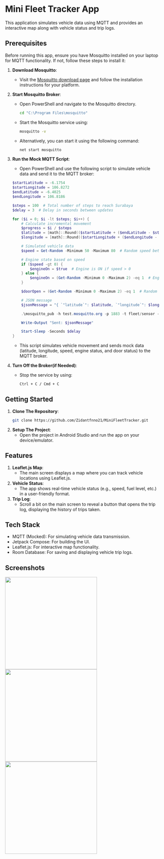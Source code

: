 # Mini Fleet Tracker App

This application simulates vehicle data using MQTT and provides an interactive map along with vehicle status and trip logs.

## Prerequisites

Before running this app, ensure you have Mosquitto installed on your laptop for MQTT functionality. If not, follow these steps to install it:

1. **Download Mosquitto**:
   - Visit the [Mosquitto download page](https://mosquitto.org/download/) and follow the installation instructions for your platform.

2. **Start Mosquitto Broker**:
   - Open PowerShell and navigate to the Mosquitto directory. 
     ```bash
     cd "C:\Program Files\mosquitto"
     ```
   - Start the Mosquitto service using:
     ```bash
     mosquitto -v
     ```
   - Alternatively, you can start it using the following command:
     ```bash
     net start mosquitto
     ```

3. **Run the Mock MQTT Script**:
   - Open PowerShell and use the following script to simulate vehicle data and send it to the MQTT broker:
   
   ```powershell
   $startLatitude = -6.1754
   $startLongitude = 106.8272
   $endLatitude = -6.4025
   $endLongitude = 106.8186

   $steps = 100  # Total number of steps to reach Surabaya
   $delay = 3  # Delay in seconds between updates

   for ($i = 0; $i -lt $steps; $i++) {
       # Calculate incremental movement
       $progress = $i / $steps
       $latitude = [math]::Round(($startLatitude + ($endLatitude - $startLatitude) * $progress), 6)
       $longitude = [math]::Round(($startLongitude + ($endLongitude - $startLongitude) * $progress), 6)

       # Simulated vehicle data
       $speed = Get-Random -Minimum 50 -Maximum 80  # Random speed between 50 and 80 km/h

       # Engine state based on speed
       if ($speed -gt 0) {
           $engineOn = $true  # Engine is ON if speed > 0
       } else {
           $engineOn = (Get-Random -Minimum 0 -Maximum 2) -eq 1  # Engine can be ON or OFF if speed = 0
       }

       $doorOpen = (Get-Random -Minimum 0 -Maximum 2) -eq 1  # Random door status (true or false)

       # JSON message
       $jsonMessage = "{ `"latitude`": $latitude, `"longitude`": $longitude, `"speed`": $speed, `"engineOn`": $engineOn, `"doorOpen`": $doorOpen }"

       .\mosquitto_pub -h test.mosquitto.org -p 1883 -t fleet/sensor -m $jsonMessage
   
       Write-Output "Sent: $jsonMessage"

       Start-Sleep -Seconds $delay
   }
   ```
   - This script simulates vehicle movement and sends mock data (latitude, longitude, speed, engine status, and door status) to the MQTT broker.
4. **Turn Off the Broker(if Needed)**:
   - Stop the service by using:
     ```bash
     Ctrl + C / Cmd + C
     ```
     
## Getting Started

1. **Clone The Repository**:
   ```bash
   git clone https://github.com/Zidantfnno21/MiniFleetTracker.git
   ```
2. **Setup The Project**:
   - Open the project in Android Studio and run the app on your device/emulator.

## Features

1. **Leaflet.js Map**:
   - The main screen displays a map where you can track vehicle locations using Leaflet.js.
2. **Vehicle Status**:
   - The app shows real-time vehicle status (e.g., speed, fuel level, etc.) in a user-friendly format.
3. **Trip Log**:
   - Scroll a bit on the main screen to reveal a button that opens the trip log, displaying the history of trips taken.
     
## Tech Stack

- MQTT (Mocked): For simulating vehicle data transmission.
- Jetpack Compose: For building the UI.
- Leaflet.js: For interactive map functionality.
- Room Database: For saving and displaying vehicle trip logs.

## Screenshots

<img src="https://github.com/user-attachments/assets/c52f986d-f390-45b0-9148-0797b14f1ecb" width="300" />
<img src="https://github.com/user-attachments/assets/266aa494-7d7c-45b6-857f-7aed46a60f05" width="300" />
<img src="https://github.com/user-attachments/assets/f1694feb-54b8-4b5a-856f-af6a730b4255" width="300" />

